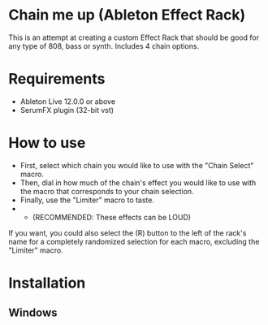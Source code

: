 # Chain me up (Ableton Effect Rack)
This is an attempt at creating a custom Effect Rack that should be good for any type of 808, bass or synth.
Includes 4 chain options.

# Requirements
- Ableton Live 12.0.0 or above
- SerumFX plugin (32-bit vst)

# How to use
- First, select which chain you would like to use with the "Chain Select" macro.
- Then, dial in how much of the chain's effect you would like to use with the macro that corresponds to your chain selection.
- Finally, use the "Limiter" macro to taste.
- - (RECOMMENDED: These effects can be LOUD)

If you want, you could also select the (R) button to the left of the rack's name for a completely randomized selection for each macro, excluding the "Limiter" macro.

# Installation
## Windows

